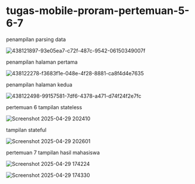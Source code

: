 # tugas-mobile-proram-pertemuan-5-6-7
penampilan parsing data


![438121897-93e05ea7-c72f-487c-9542-06150349007f](https://github.com/user-attachments/assets/6253d420-f254-4552-bf8b-58ef16aadc54)


penampilan halaman pertama


![438122278-f3683f1e-048e-4f28-8881-ca8f4d4e7635](https://github.com/user-attachments/assets/a4f1b6fd-6b25-4c1d-958b-d5d7faa4f922)


penampilan halaman kedua


![438122498-99157581-7df6-4378-a471-d74f24f2e7fc](https://github.com/user-attachments/assets/90ebbb05-0037-4c2d-853e-c481731e7f07)


pertemuan 6 
tampilan stateless

![Screenshot 2025-04-29 202410](https://github.com/user-attachments/assets/117ac940-a685-4310-bcb5-3b7cd24109f5)

tampilan stateful


![Screenshot 2025-04-29 202601](https://github.com/user-attachments/assets/73e1683f-5af6-45c2-80f3-6da26f46c579)


pertemuan 7
tampilan hasil mahasiswa

![Screenshot 2025-04-29 174224](https://github.com/user-attachments/assets/2fa0a7d0-25e2-44fe-bb35-e2723cce8669)


![Screenshot 2025-04-29 174330](https://github.com/user-attachments/assets/9e14a381-efbe-4f2b-9dc5-63c18280bf44)



